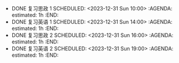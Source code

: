 - DONE 复习思政 1
  SCHEDULED: <2023-12-31 Sun 10:00>
  :AGENDA:
  estimated: 1h
  :END:
- DONE 复习英语 1
  SCHEDULED: <2023-12-31 Sun 14:00>
  :AGENDA:
  estimated: 1h
  :END:
- DONE 复习思政 2
  SCHEDULED: <2023-12-31 Sun 16:00>
  :AGENDA:
  estimated: 1h
  :END:
- DONE 复习英语 2
  SCHEDULED: <2023-12-31 Sun 19:00>
  :AGENDA:
  estimated: 1h
  :END: